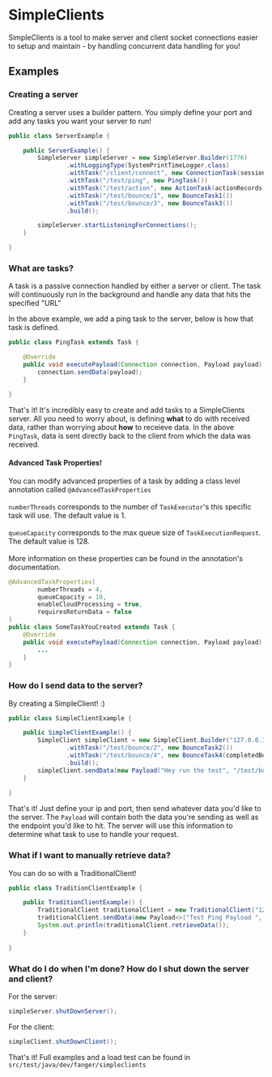 # SimpleClients
SimpleClients is a tool to make server and client socket connections easier to setup and maintain - by handling 
concurrent data handling for you!

## Examples

### Creating a server
Creating a server uses a builder pattern. You simply define your port and add any tasks you want your server to run!
```java
public class ServerExample {

    public ServerExample() {
        SimpleServer simpleServer = new SimpleServer.Builder(1776)
                .withLoggingType(SystemPrintTimeLogger.class)
                .withTask("/client/connect", new ConnectionTask(sessionIdToUsers, connectionIdToSessionId))
                .withTask("/test/ping", new PingTask())
                .withTask("/test/action", new ActionTask(actionRecords, sessionIdToUsers, connectionIdToSessionId))
                .withTask("/test/bounce/1", new BounceTask1())
                .withTask("/test/bounce/3", new BounceTask3())
                .build();

        simpleServer.startListeningForConnections();
    }

}
```

### What are tasks?
A task is a passive connection handled by either a server or client. The task will continuously run in the background 
and handle any data that hits the specified "URL"

In the above example, we add a ping task to the server, below is how that task is defined.
```java
public class PingTask extends Task {

    @Override
    public void executePayload(Connection connection, Payload payload) {
        connection.sendData(payload);
    }

}
```
That's it! It's incredibly easy to create and add tasks to a SimpleClients server. All you need to worry about, is 
defining **what** to do with received data, rather than worrying about **how** to receieve data.
In the above `PingTask`, data is sent directly back to the client from which the data was received.

#### Advanced Task Properties!
You can modify advanced properties of a task by adding a class level annotation called `@AdvancedTaskProperties`
<br><br>
`numberThreads` corresponds to the number of `TaskExecutor`'s this specific task will use. The default value is 1.
<br><br>
`queueCapacity` corresponds to the max queue size of `TaskExecutionRequest`. The default value is 128.
<br><br>
More information on these properties can be found in the annotation's documentation.
```java
@AdvancedTaskProperties(
        numberThreads = 4,
        queueCapacity = 10,
        enableCloudProcessing = true,
        requiresReturnData = false
)
public class SomeTaskYouCreated extends Task {
    @Override
    public void executePayload(Connection connection, Payload payload) {
        ...
    }
}
```

### How do I send data to the server?
By creating a SimpleClient! :)
```java
public class SimpleClientExample {

    public SimpleClientExample() {
        SimpleClient simpleClient = new SimpleClient.Builder("127.0.0.1", 1776)
                .withTask("/test/bounce/2", new BounceTask2())
                .withTask("/test/bounce/4", new BounceTask4(completedBounceTest))
                .build();
        simpleClient.sendData(new Payload("Hey run the test", "/test/bounce/1"));
    }
    
}
```
That's it! Just define your ip and port, then send whatever data you'd like to the server. The `Payload` will contain 
both the data you're sending as well as the endpoint you'd like to hit. The server will use this information to 
determine what task to use to handle your request.

### What if I want to manually retrieve data?
You can do so with a TraditionalClient!
```java
public class TraditionClientExample {

    public TraditionClientExample() {
        TraditionalClient traditionalClient = new TraditionalClient("127.0.0.1", 1776);
        traditionalClient.sendData(new Payload<>("Test Ping Payload ", "/test/ping"));
        System.out.println(traditionalClient.retrieveData());
    }
    
}
```

### What do I do when I'm done? How do I shut down the server and client?
For the server:
```java
simpleServer.shutDownServer();
```
For the client:
```java
simpleClient.shutDownClient();
```

That's it! Full examples and a load test can be found in
`src/test/java/dev/fanger/simpleclients`
